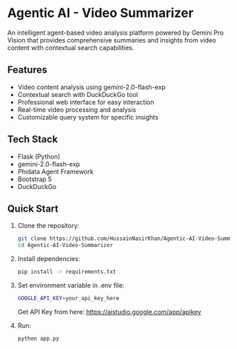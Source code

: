 # Agentic AI - Video Summarizer
An intelligent agent-based video analysis platform powered by Gemini Pro Vision that provides comprehensive summaries and insights from video content with contextual search capabilities.

## Features
- Video content analysis using gemini-2.0-flash-exp
- Contextual search with DuckDuckGo tool
- Professional web interface for easy interaction
- Real-time video processing and analysis
- Customizable query system for specific insights

## Tech Stack
- Flask (Python)
- gemini-2.0-flash-exp
- Phidata Agent Framework
- Bootstrap 5
- DuckDuckGo

## Quick Start
1. Clone the repository:
   ```bash
   git clone https://github.com/HussainNasirKhan/Agentic-AI-Video-Summarizer.git
   cd Agentic-AI-Video-Summarizer
   ```

2. Install dependencies:
   ```bash
   pip install -r requirements.txt
   ```

3. Set environment variable in .env file:
   ```bash
   GOOGLE_API_KEY=your_api_key_here
   ```
   Get API Key from here: https://aistudio.google.com/app/apikey

4. Run:
   ```bash
   python app.py
   ```
